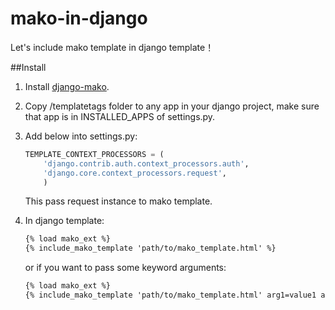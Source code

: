 mako-in-django
==============

Let's include mako template in django template！

##Install
1. Install [django-mako](http://code.google.com/p/django-mako/).
2. Copy /templatetags folder to any app in your django project, make sure that app is in  INSTALLED_APPS of settings.py.
3. Add below into settings.py:

    ```python
    TEMPLATE_CONTEXT_PROCESSORS = (
        'django.contrib.auth.context_processors.auth',
        'django.core.context_processors.request',
        )
    ```
    
    
    
    This pass request instance to mako template.

4. In django template:

    ```html
    {% load mako_ext %}
    {% include_mako_template 'path/to/mako_template.html' %}
    ```
    or if you want to pass some keyword arguments:
    ```html
    {% load mako_ext %}
    {% include_mako_template 'path/to/mako_template.html' arg1=value1 arg2=value2 %}
    ```
